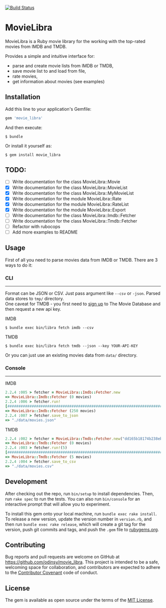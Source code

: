 [![Build Status](https://travis-ci.org/odinsy/movie_libra.svg?branch=master)](https://travis-ci.org/odinsy/movie_libra)

# MovieLibra

MovieLibra is a Ruby movie library for the working with the top-rated movies from IMDB and TMDB.

Provides a simple and intuitive interface for:
* parse and create movie lists from IMDB or TMDB,
* save movie list to and load from file,
* rate movies,
* get information about movies (see examples)

## Installation

Add this line to your application's Gemfile:

```ruby
gem 'movie_libra'
```

And then execute:

    $ bundle

Or install it yourself as:

    $ gem install movie_libra

## TODO:

- [ ] Write documentation for the class MovieLibra::Movie
- [x] Write documentation for the class MovieLibra::MovieList
- [x] Write documentation for the class MovieLibra::MyMovieList
- [x] Write documentation for the module MovieLibra::Rate
- [x] Write documentation for the module MovieLibra::RateList
- [x] Write documentation for the module MovieLibra::Export
- [ ] Write documentation for the class MovieLibra::Imdb::Fetcher
- [ ] Write documentation for the class MovieLibra::Tmdb::Fetcher
- [ ] Refactor with rubocops
- [ ] Add more examples to README

## Usage

First of all you need to parse movies data from IMDB or TMDB. There are 3 ways to do it:

### CLI

---

Format can be JSON or CSV. Just pass argument like ```--csv``` or ```-json```. Parsed data stores to ```tmp/``` directory.  
One caveat for TMDB - you first need to [sign up](https://www.themoviedb.org/account/signup) to The Movie Database and then request a new api key.  

IMDB

    $ bundle exec bin/libra fetch imdb --csv

TMDB

    $ bundle exec bin/libra fetch tmdb --json --key YOUR-API-KEY

Or you can just use an existing movies data from ```data/``` directory.

### Console

---

IMDB

```ruby
2.2.4 :005 > fetcher = MovieLibra::Imdb::Fetcher.new
=> MovieLibra::Imdb::Fetcher (0 movies)
2.2.4 :006 > fetcher.run!
[#############################################################################################################################################################] [250/250] [100.00%] [00:52] [00:00] [  4.72/s]
=> MovieLibra::Imdb::Fetcher (250 movies)
2.2.4 :007 > fetcher.save_to_json
=> "./data/movies.json"
 ```

 TMDB

```ruby
2.2.4 :002 > fetcher = MovieLibra::Tmdb::Fetcher.new("dd165b18174b238eb2af5a0c3552f2f3")
=> MovieLibra::Tmdb::Fetcher (0 movies)
2.2.4 :003 > fetcher.run!(5)
[###################################################################################################################################################################] [5/5] [100.00%] [00:16] [00:00] [0.30/s]
=> MovieLibra::Tmdb::Fetcher (5 movies)
2.2.4 :004 > fetcher.save_to_csv
=> "./data/movies.csv"
 ```

## Development

After checking out the repo, run `bin/setup` to install dependencies. Then, run `rake spec` to run the tests. You can also run `bin/console` for an interactive prompt that will allow you to experiment.

To install this gem onto your local machine, run `bundle exec rake install`. To release a new version, update the version number in `version.rb`, and then run `bundle exec rake release`, which will create a git tag for the version, push git commits and tags, and push the `.gem` file to [rubygems.org](https://rubygems.org).

## Contributing

Bug reports and pull requests are welcome on GitHub at https://github.com/odinsy/movie_libra. This project is intended to be a safe, welcoming space for collaboration, and contributors are expected to adhere to the [Contributor Covenant](http://contributor-covenant.org) code of conduct.


## License

The gem is available as open source under the terms of the [MIT License](http://opensource.org/licenses/MIT).
